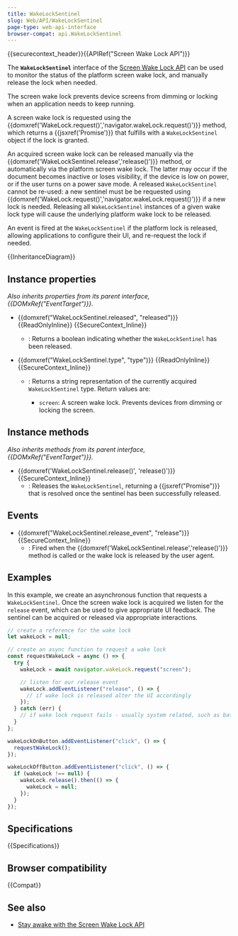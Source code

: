 ```yaml
---
title: WakeLockSentinel
slug: Web/API/WakeLockSentinel
page-type: web-api-interface
browser-compat: api.WakeLockSentinel
---
```


{{securecontext_header}}{{APIRef("Screen Wake Lock API")}}

The **`WakeLockSentinel`** interface of the [Screen Wake Lock API](/en-US/docs/Web/API/Screen_Wake_Lock_API) can be used to monitor the status of the platform screen wake lock, and manually release the lock when needed.

The screen wake lock prevents device screens from dimming or locking when an application needs to keep running.

A screen wake lock is requested using the {{domxref('WakeLock.request()','navigator.wakeLock.request()')}} method, which returns a {{jsxref('Promise')}} that fulfills with a `WakeLockSentinel` object if the lock is granted.

An acquired screen wake lock can be released manually via the {{domxref('WakeLockSentinel.release','release()')}} method, or automatically via the platform screen wake lock. The latter may occur if the document becomes inactive or loses visibility, if the device is low on power, or if the user turns on a power save mode.
A released `WakeLockSentinel` cannot be re-used: a new sentinel must be be requested using {{domxref('WakeLock.request()','navigator.wakeLock.request()')}} if a new lock is needed.
Releasing all `WakeLockSentinel` instances of a given wake lock type will cause the underlying platform wake lock to be released.

An event is fired at the `WakeLockSentinel` if the platform lock is released, allowing applications to configure their UI, and re-request the lock if needed.

{{InheritanceDiagram}}

## Instance properties

_Also inherits properties from its parent interface, {{DOMxRef("EventTarget")}}._

- {{domxref("WakeLockSentinel.released", "released")}} {{ReadOnlyInline}} {{SecureContext_Inline}}
  - : Returns a boolean indicating whether the `WakeLockSentinel` has been released.
- {{domxref("WakeLockSentinel.type", "type")}} {{ReadOnlyInline}} {{SecureContext_Inline}}

  - : Returns a string representation of the currently acquired `WakeLockSentinel` type.
    Return values are:

    - `screen`: A screen wake lock.
      Prevents devices from dimming or locking the screen.

## Instance methods

_Also inherits methods from its parent interface, {{DOMxRef("EventTarget")}}._

- {{domxref('WakeLockSentinel.release()', 'release()')}} {{SecureContext_Inline}}
  - : Releases the `WakeLockSentinel`, returning a {{jsxref("Promise")}} that is resolved once the sentinel has been successfully released.

## Events

- {{domxref("WakeLockSentinel.release_event", "release")}} {{SecureContext_Inline}}
  - : Fired when the {{domxref('WakeLockSentinel.release','release()')}} method is called or the wake lock is released by the user agent.

## Examples

In this example, we create an asynchronous function that requests a `WakeLockSentinel`.
Once the screen wake lock is acquired we listen for the `release` event, which can be used to give appropriate UI feedback.
The sentinel can be acquired or released via appropriate interactions.

```js
// create a reference for the wake lock
let wakeLock = null;

// create an async function to request a wake lock
const requestWakeLock = async () => {
  try {
    wakeLock = await navigator.wakeLock.request("screen");

    // listen for our release event
    wakeLock.addEventListener("release", () => {
      // if wake lock is released alter the UI accordingly
    });
  } catch (err) {
    // if wake lock request fails - usually system related, such as battery
  }
};

wakeLockOnButton.addEventListener("click", () => {
  requestWakeLock();
});

wakeLockOffButton.addEventListener("click", () => {
  if (wakeLock !== null) {
    wakeLock.release().then(() => {
      wakeLock = null;
    });
  }
});
```

## Specifications

{{Specifications}}

## Browser compatibility

{{Compat}}

## See also

- [Stay awake with the Screen Wake Lock API](https://developer.chrome.com/docs/capabilities/web-apis/wake-lock/)
